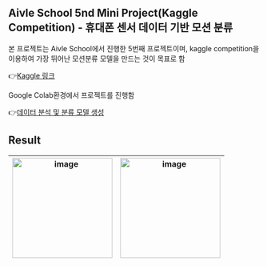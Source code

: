 ## Aivle School 5nd Mini Project(Kaggle Competition) - 휴대폰 센서 데이터 기반 모션 분류

본 프로젝트는 Aivle School에서 진행한 5번째 프로젝트이며, kaggle competition을 이용하여 가장 뛰어난 모션분류 모델을 만드는 것이 목표로 함

👉[Kaggle 링크](https://www.kaggle.com/competitions/aivle-school-5th-miniproject)

Google Colab환경에서 프로젝트를 진행함

👉[데이터 분석 및 분류 모델 생성](https://github.com/Jasonify97/5nd_mini_project/blob/main/5nd_miniproject.ipynb)




## Result

|<img width="200" alt="image" src="https://github.com/Jasonify97/5nd_mini_project/assets/98500133/d0c63ecb-f8d8-4d7f-aeb1-dca1072098f8">|<img alt="image" width="200" src="https://github.com/Jasonify97/5nd_mini_project/assets/98500133/9f5a7561-b438-4c87-9c54-d608523ba4aa">|
|:---:|:---:|



